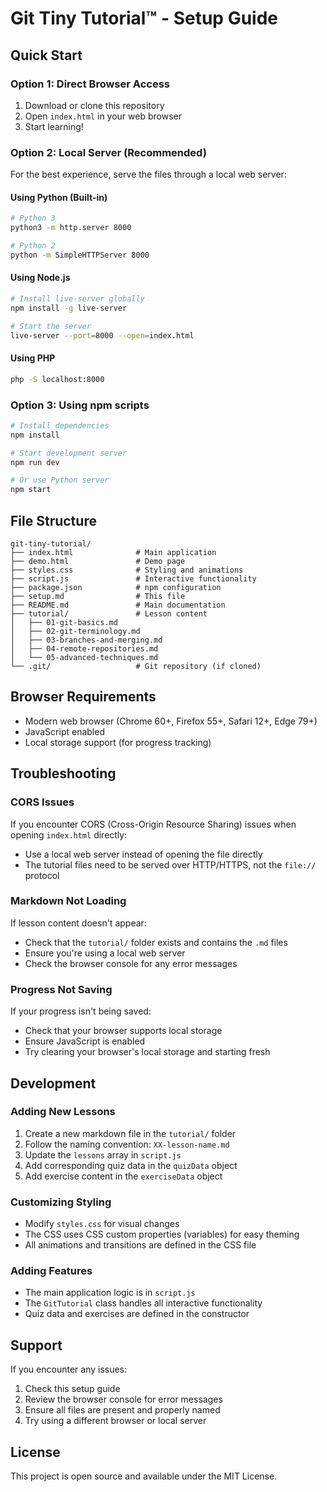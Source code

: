 # Git Tiny Tutorial™ - Setup Guide

## Quick Start

### Option 1: Direct Browser Access
1. Download or clone this repository
2. Open `index.html` in your web browser
3. Start learning!

### Option 2: Local Server (Recommended)
For the best experience, serve the files through a local web server:

#### Using Python (Built-in)
```bash
# Python 3
python3 -m http.server 8000

# Python 2
python -m SimpleHTTPServer 8000
```

#### Using Node.js
```bash
# Install live-server globally
npm install -g live-server

# Start the server
live-server --port=8000 --open=index.html
```

#### Using PHP
```bash
php -S localhost:8000
```

### Option 3: Using npm scripts
```bash
# Install dependencies
npm install

# Start development server
npm run dev

# Or use Python server
npm start
```

## File Structure
```
git-tiny-tutorial/
├── index.html              # Main application
├── demo.html               # Demo page
├── styles.css              # Styling and animations
├── script.js               # Interactive functionality
├── package.json            # npm configuration
├── setup.md                # This file
├── README.md               # Main documentation
├── tutorial/               # Lesson content
│   ├── 01-git-basics.md
│   ├── 02-git-terminology.md
│   ├── 03-branches-and-merging.md
│   ├── 04-remote-repositories.md
│   └── 05-advanced-techniques.md
└── .git/                   # Git repository (if cloned)
```

## Browser Requirements
- Modern web browser (Chrome 60+, Firefox 55+, Safari 12+, Edge 79+)
- JavaScript enabled
- Local storage support (for progress tracking)

## Troubleshooting

### CORS Issues
If you encounter CORS (Cross-Origin Resource Sharing) issues when opening `index.html` directly:
- Use a local web server instead of opening the file directly
- The tutorial files need to be served over HTTP/HTTPS, not the `file://` protocol

### Markdown Not Loading
If lesson content doesn't appear:
- Check that the `tutorial/` folder exists and contains the `.md` files
- Ensure you're using a local web server
- Check the browser console for any error messages

### Progress Not Saving
If your progress isn't being saved:
- Check that your browser supports local storage
- Ensure JavaScript is enabled
- Try clearing your browser's local storage and starting fresh

## Development

### Adding New Lessons
1. Create a new markdown file in the `tutorial/` folder
2. Follow the naming convention: `XX-lesson-name.md`
3. Update the `lessons` array in `script.js`
4. Add corresponding quiz data in the `quizData` object
5. Add exercise content in the `exerciseData` object

### Customizing Styling
- Modify `styles.css` for visual changes
- The CSS uses CSS custom properties (variables) for easy theming
- All animations and transitions are defined in the CSS file

### Adding Features
- The main application logic is in `script.js`
- The `GitTutorial` class handles all interactive functionality
- Quiz data and exercises are defined in the constructor

## Support

If you encounter any issues:
1. Check this setup guide
2. Review the browser console for error messages
3. Ensure all files are present and properly named
4. Try using a different browser or local server

## License

This project is open source and available under the MIT License.

